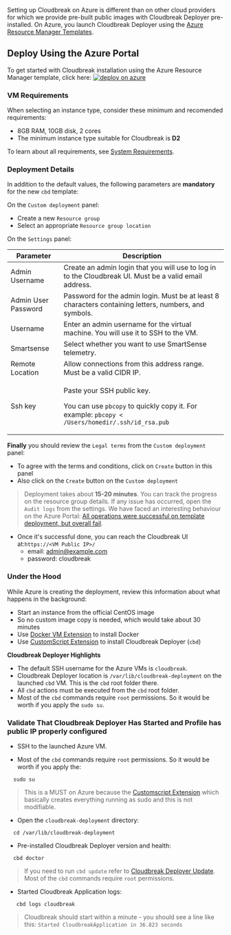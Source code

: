 Setting up Cloudbreak on Azure is different than on other cloud providers for which we provide pre-built public images with Cloudbreak Deployer pre-installed. On Azure, you launch Cloudbreak Deployer using the [Azure Resource Manager Templates](https://github.com/Azure/azure-quickstart-templates).

## Deploy Using the Azure Portal

To get started with Cloudbreak installation using the Azure Resource Manager template, click here: <a href="https://portal.azure.com/#create/Microsoft.Template/uri/https%3A%2F%2Fraw.githubusercontent.com%2Fsequenceiq%2Fazure-cbd-quickstart%2F1.16.5%2FmainTemplate.json">  ![deploy on azure](http://azuredeploy.net/deploybutton.png) </a>

### VM Requirements

When selecting an instance type, consider these minimum and recomended requirements:  
- 8GB RAM, 10GB disk, 2 cores 
- The minimum instance type suitable for Cloudbreak is **D2**

To learn about all requirements, see [System Requirements](onprem.md#system-requirements).

### Deployment Details

In addition to the default values, the following parameters are **mandatory** for the new `cbd` template:

On the `Custom deployment` panel:

  * Create a new `Resource group`
  * Select an appropriate `Resource group location`

On the `Settings` panel:

| Parameter | Description |
|---|---|
| Admin Username | Create an admin login that you will use to log in to the Cloudbreak UI. Must be a valid email address. |
| Admin User Password | Password for the admin login. Must be at least 8 characters containing letters, numbers, and symbols. |
| Username | Enter an admin username for the virtual machine. You will use it to SSH to the VM. |
| Smartsense | Select  whether you want to use SmartSense telemetry. |
| Remote Location | Allow connections from this address range. Must be a valid CIDR IP. |
| Ssh key| <p>Paste your SSH public key.</p><p>You can use `pbcopy` to quickly copy it. For example: `pbcopy < /Users/homedir/.ssh/id_rsa.pub`</p> |

**Finally** you should review the `Legal terms` from the `Custom deployment` panel:

  * To agree with the terms and conditions, click on `Create` button in this panel
  * Also click on the `Create` button on the `Custom deployment`

> Deployment takes about **15-20 minutes**. You can track the
progress on the resource group details. If any issue has occurred, open the `Audit logs` from the settings.
> We have faced an interesting behaviour on the Azure Portal: [All operations were successful on template deployment,
but overall fail](https://github.com/Azure/azure-quickstart-templates/issues/1294).

  * Once it's successful done, you can reach the Cloudbreak UI
at:```https://<VM Public IP>/```
    * email: admin@example.com
    * password: cloudbreak

### Under the Hood

While Azure is creating the deployment, review this information about what happens in the background:

  * Start an instance from the official CentOS image
  * So no custom image copy is needed, which would take about 30
   minutes
  * Use [Docker VM Extension](https://github.com/Azure/azure-docker-extension) to install Docker
  * Use [CustomScript Extension](https://github.com/Azure/azure-linux-extensions/tree/master/CustomScript) to install
Cloudbreak Deployer (`cbd`)

**Cloudbreak Deployer Highlights**

  * The default SSH username for the Azure VMs is `cloudbreak`.
  * Cloudbreak Deployer location is `/var/lib/cloudbreak-deployment` on the launched `cbd` VM. This is the
      `cbd` root folder there.
  * All `cbd` actions must be executed from the `cbd` root folder.
  * Most of the `cbd` commands require `root` permissions. So it would be worth if you apply the `sudo su`.

### Validate That Cloudbreak Deployer Has Started and Profile has public IP properly configured

- SSH to the launched Azure VM.

- Most of the `cbd` commands require `root` permissions. So it would be worth if you apply the:
```
  sudo su
```
> This is a MUST on Azure because the [Customscript Extension](https://github.com/Azure/azure-linux-extensions/tree/master/CustomScript) which basically creates everything running as sudo and this is not modifiable.

- Open the `cloudbreak-deployment` directory:
```
  cd /var/lib/cloudbreak-deployment
```

- Pre-installed Cloudbreak Deployer version and health:
```
  cbd doctor
```
>If you need to run `cbd update` refer to [Cloudbreak Deployer Update](update.md#update-cloudbreak-deployer). Most of the `cbd` commands require `root` permissions.

- Started Cloudbreak Application logs:
```
   cbd logs cloudbreak
```
>Cloudbreak should start within a minute - you should see a line like this: `Started CloudbreakApplication in 36.823 seconds`
